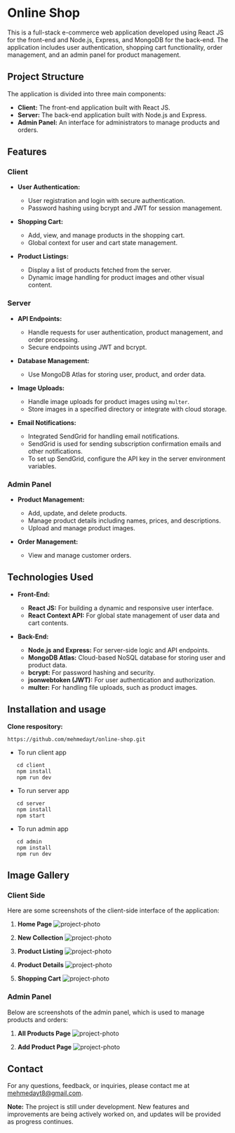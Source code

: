 # Online Shop

This is a full-stack e-commerce web application developed using React JS for the front-end and Node.js, Express, and MongoDB for the back-end. The application includes user authentication, shopping cart functionality, order management, and an admin panel for product management.

## Project Structure

The application is divided into three main components:

- **Client:** The front-end application built with React JS.
- **Server:** The back-end application built with Node.js and Express.
- **Admin Panel:** An interface for administrators to manage products and orders.

## Features

### **Client**

- **User Authentication:**

  - User registration and login with secure authentication.
  - Password hashing using bcrypt and JWT for session management.

- **Shopping Cart:**

  - Add, view, and manage products in the shopping cart.
  - Global context for user and cart state management.

- **Product Listings:**
  - Display a list of products fetched from the server.
  - Dynamic image handling for product images and other visual content.

### **Server**

- **API Endpoints:**

  - Handle requests for user authentication, product management, and order processing.
  - Secure endpoints using JWT and bcrypt.

- **Database Management:**

  - Use MongoDB Atlas for storing user, product, and order data.

- **Image Uploads:**
  - Handle image uploads for product images using `multer`.
  - Store images in a specified directory or integrate with cloud storage.

- **Email Notifications:**

  - Integrated SendGrid for handling email notifications.
  - SendGrid is used for sending subscription confirmation emails and other notifications.
  - To set up SendGrid, configure the API key in the server environment variables.

### **Admin Panel**

- **Product Management:**

  - Add, update, and delete products.
  - Manage product details including names, prices, and descriptions.
  - Upload and manage product images.

- **Order Management:**
  - View and manage customer orders.

## Technologies Used

- **Front-End:**

  - **React JS:** For building a dynamic and responsive user interface.
  - **React Context API:** For global state management of user data and cart contents.

- **Back-End:**
  - **Node.js and Express:** For server-side logic and API endpoints.
  - **MongoDB Atlas:** Cloud-based NoSQL database for storing user and product data.
  - **bcrypt:** For password hashing and security.
  - **jsonwebtoken (JWT):** For user authentication and authorization.
  - **multer:** For handling file uploads, such as product images.

## Installation and usage

**Clone respository:**

```
https://github.com/mehmedayt/online-shop.git
```

- To run client app
  <br/>

```
   cd client
   npm install
   npm run dev
```

- To run server app
  <br/>

```
   cd server
   npm install
   npm start
```

- To run admin app
  <br/>

```
   cd admin
   npm install
   npm run dev
```

## Image Gallery

### **Client Side**

Here are some screenshots of the client-side interface of the application:

1. **Home Page**
   <img alt="project-photo" src="./admin/public/home.png" />

2. **New Collection**
    <img alt="project-photo" src="./admin/public/home-new-collection.png" />

3. **Product Listing**
   <img alt="project-photo" src="./admin/public/home-catalog.png" />

4. **Product Details**
   <img alt="project-photo" src="./admin/public/home-details.png" />

5. **Shopping Cart**
   <img alt="project-photo" src="./admin/public/home-cart.png" />

### **Admin Panel**

Below are screenshots of the admin panel, which is used to manage products and orders:

1. **All Products Page**
   <img alt="project-photo" src="./admin/public/admin-product-list.png" />

2. **Add Product Page**
   <img alt="project-photo" src="./admin/public/admin-add-product.png" />

## Contact

For any questions, feedback, or inquiries, please contact me at [mehmedayt8@gmail.com](mailto:mehmedayt8@gmail.com).

**Note:** The project is still under development. New features and improvements are being actively worked on, and updates will be provided as progress continues.
